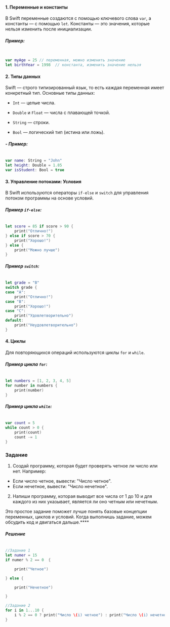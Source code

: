 #### 1. Переменные и константы

В Swift переменные создаются с помощью ключевого слова `var`, а константы — с помощью `let`. Константы — это значения, которые нельзя изменить после инициализации.
######  **Пример:**

```swift

var myAge = 25 // переменная, можно изменить значение 
let birthYear = 1998  // константа, изменить значение нельзя

```

#### 2. Типы данных

Swift — строго типизированный язык, то есть каждая переменная имеет конкретный тип. Основные типы данных:

- `Int` — целые числа.

- `Double` и `Float` — числа с плавающей точкой.

- `String` — строки.

- `Bool` — логический тип (истина или ложь).

##### - **Пример:**

```swift

var name: String = "John" 
let height: Double = 1.85
var isStudent: Bool = true

```


#### 3. Управление потоками: Условия

В Swift используются операторы `if-else` и `switch` для управления потоком программы на основе условий.

##### **Пример `if-else`:**

```swift

let score = 85 if score > 90 {     
	print("Отлично!") 
} else if score > 70 {     
	print("Хорошо!") 
} else {     
	print("Можно лучше") 
}

```

#####  **Пример `switch`:**

```swift

let grade = "B"
switch grade {
case "A":
    print("Отлично!")
case "B":
    print("Хорошо!")
case "C":
    print("Удовлетворительно")
default:
    print("Неудовлетворительно")
}

```

#### 4. Циклы

Для повторяющихся операций используются циклы `for` и `while`.

##### **Пример цикла `for`:**

```swift

let numbers = [1, 2, 3, 4, 5]
for number in numbers {
    print(number)
}


```

#####  **Пример цикла `while`:**

```swift

var count = 5
while count > 0 {
    print(count)
    count -= 1
}

```

### Задание

1. Создай программу, которая будет проверять четное ли число или нет. Например:
- Если число четное, вывести: "Число четное".
- Если нечетное, вывести: "Число нечетное".
2. Напиши программу, которая выводит все числа от 1 до 10 и для каждого из них указывает, является ли оно четным или нечетным.

Это простое задание поможет лучше понять базовые концепции переменных, циклов и условий. Когда выполнишь задание, можем обсудить код и двигаться дальше.****

##### Решение 

```swift 

//Задание 1
let numer = 15
if numer % 2 == 0  {

    print("Четное")

} else {

    print("Нечетное")

}

//Задание 2
for i in 1...10 {
    i % 2 == 0 ? print("Число \(i) четное") : print("Число \(i) нечетное")
}
```